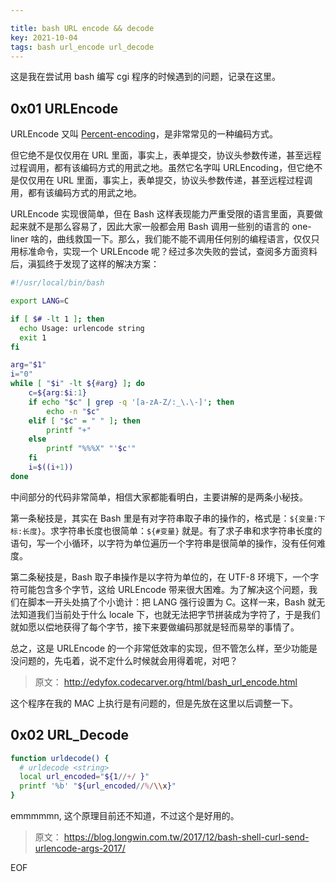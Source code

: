 ```yaml
---

title: bash URL encode && decode
key: 2021-10-04
tags: bash url_encode url_decode
---
```


这是我在尝试用 bash 编写 cgi 程序的时候遇到的问题，记录在这里。

<!--more-->

## 0x01 URLEncode

URLEncode 又叫 [Percent-encoding](http://en.wikipedia.org/wiki/Percent-encoding)，是非常常见的一种编码方式。

但它绝不是仅仅用在 URL 里面，事实上，表单提交，协议头参数传递，甚至远程过程调用，都有该编码方式的用武之地。虽然它名字叫 URLEncoding，但它绝不是仅仅用在 URL 里面，事实上，表单提交，协议头参数传递，甚至远程过程调用，都有该编码方式的用武之地。

URLEncode 实现很简单，但在 Bash 这样表现能力严重受限的语言里面，真要做起来就不是那么容易了，因此大家一般都会用 Bash 调用一些别的语言的 one-liner 啥的，曲线救国一下。那么，我们能不能不调用任何别的编程语言，仅仅只用标准命令，实现一个 URLEncode 呢？经过多次失败的尝试，查阅多方面资料后，滇狐终于发现了这样的解决方案：

```bash
#!/usr/local/bin/bash

export LANG=C

if [ $# -lt 1 ]; then
  echo Usage: urlencode string
  exit 1
fi

arg="$1"
i="0"
while [ "$i" -lt ${#arg} ]; do
    c=${arg:$i:1}
    if echo "$c" | grep -q '[a-zA-Z/:_\.\-]'; then
        echo -n "$c"
    elif [ "$c" = " " ]; then
        printf "+"
    else
        printf "%%%X" "'$c'"
    fi
    i=$((i+1))
done
```

中间部分的代码非常简单，相信大家都能看明白，主要讲解的是两条小秘技。

第一条秘技是，其实在 Bash 里是有对字符串取子串的操作的，格式是：`${变量:下标:长度}`。求字符串长度也很简单：`${#变量}` 就是。有了求子串和求字符串长度的语句，写一个小循环，以字符为单位遍历一个字符串是很简单的操作，没有任何难度。

第二条秘技是，Bash 取子串操作是以字符为单位的，在 UTF-8 环境下，一个字符可能包含多个字节，这给 URLEncode 带来很大困难。为了解决这个问题，我们在脚本一开头处搞了个小诡计：把 LANG 强行设置为 C。这样一来，Bash 就无法知道我们当前处于什么 locale 下，也就无法把字节拼装成为字符了，于是我们就如愿以偿地获得了每个字节，接下来要做编码那就是轻而易举的事情了。

总之，这是 URLEncode 的一个非常低效率的实现，但不管怎么样，至少功能是没问题的，先屯着，说不定什么时候就会用得着呢，对吧？

> 原文： <http://edyfox.codecarver.org/html/bash_url_encode.html>

这个程序在我的 MAC 上执行是有问题的，但是先放在这里以后调整一下。

## 0x02 URL_Decode

```bash
function urldecode() {
  # urldecode <string>
  local url_encoded="${1//+/ }"
  printf '%b' "${url_encoded//%/\\x}"
}
```

emmmmmn, 这个原理目前还不知道，不过这个是好用的。

> 原文： <https://blog.longwin.com.tw/2017/12/bash-shell-curl-send-urlencode-args-2017/>

EOF

